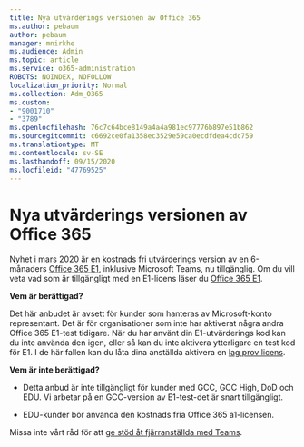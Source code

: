 ```yaml
---
title: Nya utvärderings versionen av Office 365
ms.author: pebaum
author: pebaum
manager: mnirkhe
ms.audience: Admin
ms.topic: article
ms.service: o365-administration
ROBOTS: NOINDEX, NOFOLLOW
localization_priority: Normal
ms.collection: Adm_O365
ms.custom:
- "9001710"
- "3789"
ms.openlocfilehash: 76c7c64bce8149a4a4a981ec97776b897e51b862
ms.sourcegitcommit: c6692ce0fa1358ec3529e59ca0ecdfdea4cdc759
ms.translationtype: MT
ms.contentlocale: sv-SE
ms.lasthandoff: 09/15/2020
ms.locfileid: "47769525"
---
```

# <a name="new-office-365-e1-trial"></a>Nya utvärderings versionen av Office 365

Nyhet i mars 2020 är en kostnads fri utvärderings version av en 6-månaders [Office 365 E1](https://docs.microsoft.com/MicrosoftTeams/e1-trial-license), inklusive Microsoft Teams, nu tillgänglig. Om du vill veta vad som är tillgängligt med en E1-licens läser du [Office 365 E1](https://www.microsoft.com/microsoft-365/business/office-365-enterprise-e1-business-software).

**Vem är berättigad?**

Det här anbudet är avsett för kunder som hanteras av Microsoft-konto representant. Det är för organisationer som inte har aktiverat några andra Office 365 E1-test tidigare. När du har använt din E1-utvärderings kod kan du inte använda den igen, eller så kan du inte aktivera ytterligare en test kod för E1. I de här fallen kan du låta dina anställda aktivera en [lag prov licens](https://docs.microsoft.com/MicrosoftTeams/teams-exploratory).

**Vem är inte berättigad?**

- Detta anbud är inte tillgängligt för kunder med GCC, GCC High, DoD och EDU. Vi arbetar på en GCC-version av E1-test-det är snart tillgängligt.

 - EDU-kunder bör använda den kostnads fria Office 365 a1-licensen.

Missa inte vårt råd för att [ge stöd åt fjärranställda med Teams](https://docs.microsoft.com/MicrosoftTeams/support-remote-work-with-teams).
